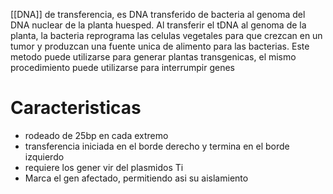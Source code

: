 [[DNA]] de transferencia, es DNA transferido de bacteria al genoma del DNA nuclear de la planta huesped.
Al transferir el tDNA al genoma de la planta, la bacteria reprograma las celulas vegetales para que crezcan en un tumor y produzcan una fuente unica de alimento para las bacterias.
Este metodo puede utilizarse para generar plantas transgenicas, el mismo procedimiento puede utilizarse para interrumpir genes


# Caracteristicas
- rodeado de 25bp en cada extremo
- transferencia iniciada en el borde derecho y termina en el borde izquierdo
- requiere los gener vir del plasmidos Ti
- Marca el gen afectado, permitiendo asi su aislamiento

